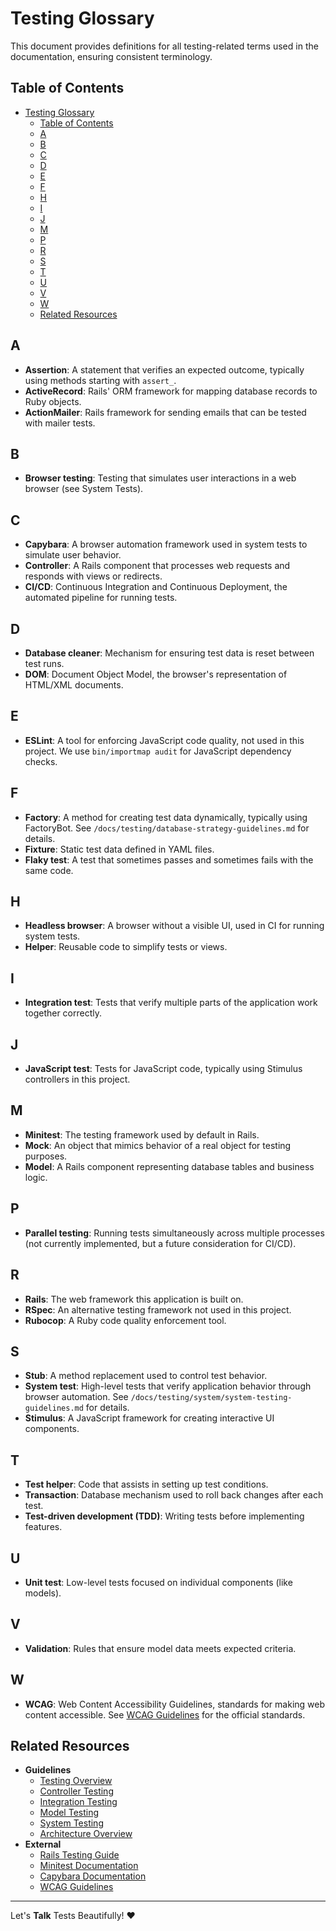 <!--
---
title: "Testing Glossary"
description: "Definitions for testing-related terms used in the project documentation"
updated: "2025-05-15 10:26:00"
status: "Done 🤎"
contributors:
  - username: aindy
    ai: false
  - username: xai-grok-3
    ai: true
  - username: cursor-anthropic-claude-3-7-sonnet
    ai: true
pillar: "Testing"
tags: ["testing", "glossary", "documentation", "terminology", "reference"]
related_docs:
  - path: "/docs/testing/README.md"
  - path: "/docs/testing/system-testing-guidelines.md"
  - path: "/docs/testing/controller-testing-guidelines.md"
  - path: "/docs/testing/model-testing-guidelines.md"
---
-->

# Testing Glossary

This document provides definitions for all testing-related terms used in the documentation, ensuring consistent terminology.


## Table of Contents

- [Testing Glossary](#testing-glossary)
  - [Table of Contents](#table-of-contents)
  - [A](#a)
  - [B](#b)
  - [C](#c)
  - [D](#d)
  - [E](#e)
  - [F](#f)
  - [H](#h)
  - [I](#i)
  - [J](#j)
  - [M](#m)
  - [P](#p)
  - [R](#r)
  - [S](#s)
  - [T](#t)
  - [U](#u)
  - [V](#v)
  - [W](#w)
  - [Related Resources](#related-resources)


## A

- **Assertion**: A statement that verifies an expected outcome, typically using methods starting with `assert_`.
- **ActiveRecord**: Rails' ORM framework for mapping database records to Ruby objects.
- **ActionMailer**: Rails framework for sending emails that can be tested with mailer tests.


## B

- **Browser testing**: Testing that simulates user interactions in a web browser (see System Tests).


## C

- **Capybara**: A browser automation framework used in system tests to simulate user behavior.
- **Controller**: A Rails component that processes web requests and responds with views or redirects.
- **CI/CD**: Continuous Integration and Continuous Deployment, the automated pipeline for running tests.


## D

- **Database cleaner**: Mechanism for ensuring test data is reset between test runs.
- **DOM**: Document Object Model, the browser's representation of HTML/XML documents.


## E

- **ESLint**: A tool for enforcing JavaScript code quality, not used in this project. We use `bin/importmap audit` for JavaScript dependency checks.


## F

- **Factory**: A method for creating test data dynamically, typically using FactoryBot. See `/docs/testing/database-strategy-guidelines.md` for details.
- **Fixture**: Static test data defined in YAML files.
- **Flaky test**: A test that sometimes passes and sometimes fails with the same code.


## H

- **Headless browser**: A browser without a visible UI, used in CI for running system tests.
- **Helper**: Reusable code to simplify tests or views.


## I

- **Integration test**: Tests that verify multiple parts of the application work together correctly.


## J

- **JavaScript test**: Tests for JavaScript code, typically using Stimulus controllers in this project.


## M

- **Minitest**: The testing framework used by default in Rails.
- **Mock**: An object that mimics behavior of a real object for testing purposes.
- **Model**: A Rails component representing database tables and business logic.


## P

- **Parallel testing**: Running tests simultaneously across multiple processes (not currently implemented, but a future consideration for CI/CD).


## R

- **Rails**: The web framework this application is built on.
- **RSpec**: An alternative testing framework not used in this project.
- **Rubocop**: A Ruby code quality enforcement tool.


## S

- **Stub**: A method replacement used to control test behavior.
- **System test**: High-level tests that verify application behavior through browser automation. See `/docs/testing/system/system-testing-guidelines.md` for details.
- **Stimulus**: A JavaScript framework for creating interactive UI components.


## T

- **Test helper**: Code that assists in setting up test conditions.
- **Transaction**: Database mechanism used to roll back changes after each test.
- **Test-driven development (TDD)**: Writing tests before implementing features.


## U

- **Unit test**: Low-level tests focused on individual components (like models).


## V

- **Validation**: Rules that ensure model data meets expected criteria.


## W

- **WCAG**: Web Content Accessibility Guidelines, standards for making web content accessible. See [WCAG Guidelines](https://www.w3.org/WAI/WCAG21/quickref/) for the official standards.


## Related Resources
- **Guidelines**
  - [Testing Overview](/docs/testing/README.md)
  - [Controller Testing](/docs/testing/controller-testing-guidelines.md)
  - [Integration Testing](/docs/testing/integration-testing-guidelines.md)
  - [Model Testing](/docs/testing/model-testing-guidelines.md)
  - [System Testing](/docs/testing/system-testing-guidelines.md)
  - [Architecture Overview](/docs/architecture/README.md)
- **External**
  - [Rails Testing Guide](https://guides.rubyonrails.org/testing.html)
  - [Minitest Documentation](https://github.com/minitest/minitest)
  - [Capybara Documentation](https://github.com/teamcapybara/capybara)
  - [WCAG Guidelines](https://www.w3.org/WAI/WCAG21/quickref/)

---

Let's **Talk** Tests Beautifully! ❤️
